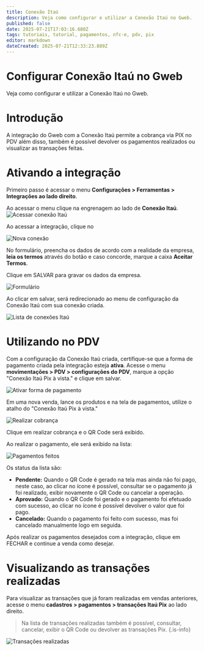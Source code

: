 ```yaml
---
title: Conexão Itaú
description: Veja como configurar e utilizar a Conexão Itaú no Gweb.
published: false
date: 2025-07-21T17:03:16.680Z
tags: tutoriais, tutorial, pagamentos, nfc-e, pdv, pix
editor: markdown
dateCreated: 2025-07-21T12:33:23.889Z
---
```


# Configurar Conexão Itaú no Gweb
Veja como configurar e utilizar a Conexão Itaú no Gweb.

# Introdução

A integração do Gweb com a Conexão Itaú permite a cobrança via PIX no PDV além disso, também é possível devolver os pagamentos realizados ou visualizar as transações feitas.

# Ativando a integração

Primeiro passo é acessar o menu **Configurações > Ferramentas > Integrações ao lado direito**.

Ao acessar o menu clique na engrenagem ao lado de **Conexão Itaú**.
![Acessar conexão Itaú](/tutoriais/conexao-itau/1_menu_acesso_ativar_conexao.png)

Ao acessar a integração, clique no <span class="mdi mdi-plus"></span>

![Nova conexão](/tutoriais/conexao-itau/2_clicar_para_nova_integracao.png)

No formulário, preencha os dados de acordo com a realidade da empresa, **leia os termos** através do botão <em class="mdi mdi-text-box" style="color: #e64a19;"></em> e caso concorde, marque a caixa **Aceitar Termos**.

Clique em <span class="mat-button mat-accent">SALVAR</span> para gravar os dados da empresa.

![Formulário](/tutoriais/conexao-itau/3_formulario_conexao_itau.png)

Ao clicar em salvar, será redirecionado ao menu de configuração da Conexão Itaú com sua conexão criada.

![Lista de conexões Itaú](/tutoriais/conexao-itau/4_dados_integracao_prontos.png)

# Utilizando no PDV

Com a configuração da Conexão Itaú criada, certifique-se que a forma de pagamento criada pela integração esteja **ativa**. Acesse o menu **movimentações > PDV > configurações do PDV**, marque a opção "Conexão Itaú Pix à vista." e clique em <span class="mat-button mat-accent">salvar</span>.

![Ativar forma de pagamento](/tutoriais/conexao-itau/5_ativar_pagamento_conexao_itau.png)

Em uma nova venda, lance os produtos e na tela de pagamentos, utilize o atalho do "Conexão Itaú Pix à vista."

![Realizar cobrança](/tutoriais/conexao-itau/6_lancar_pagamento_no_pdv.png)

Clique em realizar cobrança e o QR Code será exibido.

Ao realizar o pagamento, ele será exibido na lista:

![Pagamentos feitos](/tutoriais/conexao-itau/7_pagamento_cancelado_pendente_realizado.png)

Os status da lista são:
- **Pendente:** Quando o QR Code é gerado na tela mas ainda não foi pago, neste caso, ao clicar no ícone <em class="mdi mdi-dots-vertical"></em> é possível, consultar se o pagamento já foi realizado, exibir novamente o QR Code ou cancelar a operação.
- **Aprovado:** Quando o QR Code foi gerado e o pagamento foi efetuado com sucesso, ao clicar no ícone <em class="mdi mdi-dots-vertical"></em> é possível devolver o valor que foi pago.
- **Cancelado:** Quando o pagamento foi feito com sucesso, mas foi cancelado manualmente logo em seguida.

Após realizar os pagamentos desejados com a integração, clique em <span class="mat-button">FECHAR</span> e continue a venda como desejar.

# Visualizando as transações realizadas

Para visualizar as transações que já foram realizadas em vendas anteriores, acesse o menu **cadastros > pagamentos > transações Itaú Pix** ao lado direito.

> Na lista de transações realizadas também é possível, consultar, cancelar, exibir o QR Code ou devolver as transações Pix.
{.is-info}

![Transações realizadas](/tutoriais/conexao-itau/8_transacoes_realizadas_itau_pix.png)

